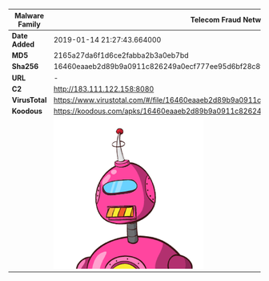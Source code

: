 | Malware Family | Telecom Fraud Network for South Koreans                      |
| -------------- | ------------------------------------------------------------ |
| **Date Added** | 2019-01-14 21:27:43.664000                                                   |
| **MD5**        | 2165a27da6f1d6ce2fabba2b3a0eb7bd                             |
| **Sha256**     | 16460eaaeb2d89b9a0911c826249a0ecf777ee95d6bf28c8fb462cccb6a4b761 |
| **URL**        | -                                                            |
| **C2**         | http://183.111.122.158:8080 |
| **VirusTotal** | https://www.virustotal.com/#/file/16460eaaeb2d89b9a0911c826249a0ecf777ee95d6bf28c8fb462cccb6a4b761/detection |
| **Koodous**    | https://koodous.com/apks/16460eaaeb2d89b9a0911c826249a0ecf777ee95d6bf28c8fb462cccb6a4b761 |
|                | ![](../assets/16460eaaeb2d89b9a0911c826249a0ecf777ee95d6bf28c8fb462cccb6a4b761.png) |
